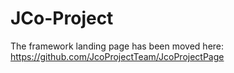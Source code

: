 # JCo-Project

The framework landing page has been moved here:
https://github.com/JcoProjectTeam/JcoProjectPage
